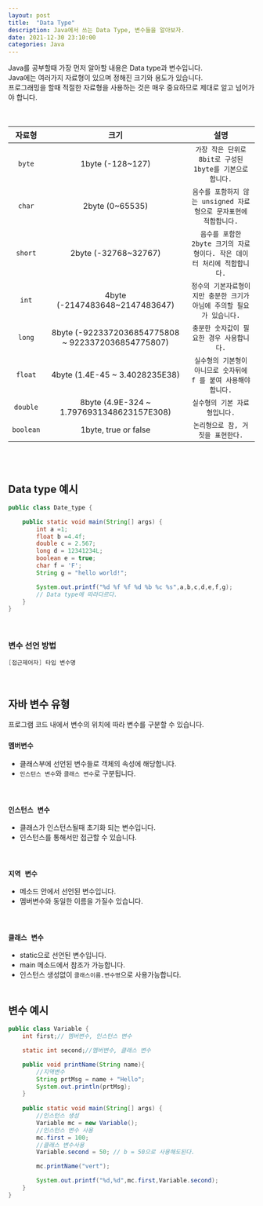 ```yaml
---
layout: post
title:  "Data Type"
description: Java에서 쓰는 Data Type, 변수들을 알아보자.
date: 2021-12-30 23:10:00  
categories: Java
---
```

Java를 공부할때 가장 먼저 알아할 내용은 Data type과 변수입니다.
<br>
Java에는 여러가지 자료형이 있으며 정해진 크기와 용도가 있습니다.
<br>
프로그래밍을 할때 적절한 자료형을 사용하는 것은 매우 중요하므로 제대로 알고 넘어가야 합니다.
<br><br><br>

| 자료형 | 크기 | 설명 |
:---:|:---:|:---:
| `byte` | 1byte (-128~127)| `가장 작은 단위로 8bit로 구성된 1byte를 기본으로 합니다.` |
| `char` | 2byte (0~65535) | `음수를 포함하지 않는 unsigned 자료형으로 문자표현에 적합합니다.`  |
| `short` | 2byte (-32768~32767) | `음수를 포함한 2byte 크기의 자료형이다. 작은 데이터 처리에 적합합니다.`  |
| `int` | 4byte (-2147483648~2147483647) | `정수의 기본자료형이지만 충분한 크기가 아님에 주의할 필요가 있습니다.` |
| `long` | 8byte (-9223372036854775808 ~ 9223372036854775807) |`충분한 숫자값이 필요한 경우 사용합니다.`  |
| `float` | 4byte (1.4E-45 ~ 3.4028235E38) |`실수형의 기본형이 아니므로 숫자뒤에 f 를 붙여 사용해야 합니다.`  |
| `double` | 8byte (4.9E-324 ~ 1.7976931348623157E308) | `실수형의 기본 자료형입니다.` |
| `boolean` | 1byte, true or false | `논리형으로 참, 거짓을 표현한다.` |

<br><br>


## Data type 예시<br>

```java
public class Date_type {

    public static void main(String[] args) {
        int a =1;
        float b =4.4f;
        double c = 2.567;
        long d = 12341234L; 
        boolean e = true;
        char f = 'F';
        String g = "hello world!"; 

        System.out.printf("%d %f %f %d %b %c %s",a,b,c,d,e,f,g);
		// Data type에 따라다르다.
    }
}
```
<br>

### 변수 선언 방법<br>

```java
[접근제어자] 타입 변수명
```
<br>

## 자바 변수 유형
프로그램 코드 내에서 변수의 위치에 따라 변수를 구분할 수 있습니다.


### `멤버변수`
- 클래스부에 선언된 변수들로 객체의 속성에 해당합니다.
- `인스턴스 변수`와 `클래스 변수`로 구분됩니다.
<br>

### `인스턴스 변수`
- 클래스가 인스턴스될때 초기화 되는 변수입니다.
- 인스턴스를 통해서만 접근할 수 있습니다.
<br>

### `지역 변수`
- 메소드 안에서 선언된 변수입니다.
- 멤버변수와 동일한 이름을 가질수 있습니다.
<br>

### `클래스 변수`
- static으로 선언된 변수입니다.
- main 메소드에서 참조가 가능합니다.
- 인스턴스 생성없이 `클래스이름.변수명`으로 사용가능합니다.
<br><br>

## 변수 예시<br>

```java
public class Variable {
    int first;// 멤버변수, 인스턴스 변수

    static int second;//멤버변수, 클래스 변수

    public void printName(String name){
        //지역변수
        String prtMsg = name + "Hello";
        System.out.println(prtMsg);
    }
    
    public static void main(String[] args) {
        //인스턴스 생성
        Variable mc = new Variable();
        //인스턴스 변수 사용
        mc.first = 100;
        //클래스 변수사용
        Variable.second = 50; // b = 50으로 사용해도된다.

        mc.printName("vert");

        System.out.printf("%d,%d",mc.first,Variable.second);
    }
}
```

<br>
<br>
<br>
<br>
